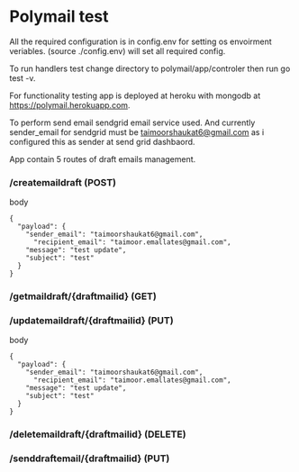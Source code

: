 # Polymail test 

All the required configuration is in config.env for setting os envoirment veriables. (source ./config.env) will set all required config.

To run handlers test change directory to polymail/app/controler then run go test -v.

For functionality testing app is deployed at heroku with mongodb at https://polymail.herokuapp.com.

To perform send email sendgrid email service used. And currently sender_email for sendgrid must be taimoorshaukat6@gmail.com as i configured this as sender at send grid dashbaord.

App contain 5 routes of draft emails management. 

### /createmaildraft (POST)
body 

    {
      "payload": {
        "sender_email": "taimoorshaukat6@gmail.com",
	      "recipient_email": "taimoor.emallates@gmail.com",
        "message": "test update",
        "subject": "test"
      }
    }
      
###  /getmaildraft/{draftmailid} (GET)

###  /updatemaildraft/{draftmailid} (PUT)

body 

    {
      "payload": {
        "sender_email": "taimoorshaukat6@gmail.com",
	      "recipient_email": "taimoor.emallates@gmail.com",
        "message": "test update",
        "subject": "test"
      }
    }

###  /deletemaildraft/{draftmailid} (DELETE)

###  /senddraftemail/{draftmailid}  (PUT)
